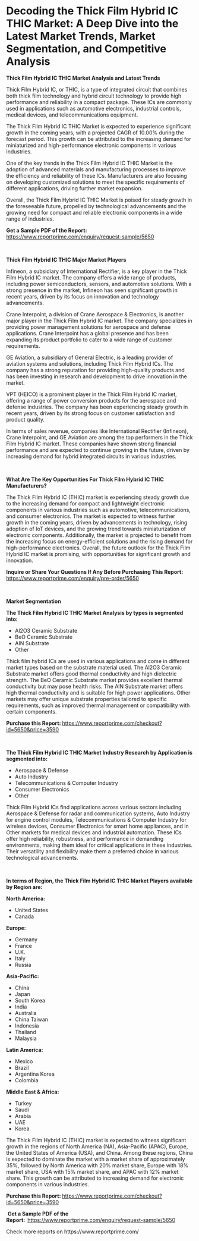 <p><h1>Decoding the Thick Film Hybrid IC THIC Market: A Deep Dive into the Latest Market Trends, Market Segmentation, and Competitive Analysis</h1></p><p><strong>Thick Film Hybrid IC THIC Market Analysis and Latest Trends</strong></p>
<p><p>Thick Film Hybrid IC, or THIC, is a type of integrated circuit that combines both thick film technology and hybrid circuit technology to provide high performance and reliability in a compact package. These ICs are commonly used in applications such as automotive electronics, industrial controls, medical devices, and telecommunications equipment.</p><p>The Thick Film Hybrid IC THIC Market is expected to experience significant growth in the coming years, with a projected CAGR of 10.00% during the forecast period. This growth can be attributed to the increasing demand for miniaturized and high-performance electronic components in various industries.</p><p>One of the key trends in the Thick Film Hybrid IC THIC Market is the adoption of advanced materials and manufacturing processes to improve the efficiency and reliability of these ICs. Manufacturers are also focusing on developing customized solutions to meet the specific requirements of different applications, driving further market expansion.</p><p>Overall, the Thick Film Hybrid IC THIC Market is poised for steady growth in the foreseeable future, propelled by technological advancements and the growing need for compact and reliable electronic components in a wide range of industries.</p></p>
<p><strong>Get a Sample PDF of the Report:&nbsp;</strong> <a href="https://www.reportprime.com/enquiry/request-sample/5650">https://www.reportprime.com/enquiry/request-sample/5650</a></p>
<p>&nbsp;</p>
<p><strong>Thick Film Hybrid IC THIC Major Market Players</strong></p>
<p><p>Infineon, a subsidiary of International Rectifier, is a key player in the Thick Film Hybrid IC market. The company offers a wide range of products, including power semiconductors, sensors, and automotive solutions. With a strong presence in the market, Infineon has seen significant growth in recent years, driven by its focus on innovation and technology advancements.</p><p>Crane Interpoint, a division of Crane Aerospace & Electronics, is another major player in the Thick Film Hybrid IC market. The company specializes in providing power management solutions for aerospace and defense applications. Crane Interpoint has a global presence and has been expanding its product portfolio to cater to a wide range of customer requirements.</p><p>GE Aviation, a subsidiary of General Electric, is a leading provider of aviation systems and solutions, including Thick Film Hybrid ICs. The company has a strong reputation for providing high-quality products and has been investing in research and development to drive innovation in the market.</p><p>VPT (HEICO) is a prominent player in the Thick Film Hybrid IC market, offering a range of power conversion products for the aerospace and defense industries. The company has been experiencing steady growth in recent years, driven by its strong focus on customer satisfaction and product quality.</p><p>In terms of sales revenue, companies like International Rectifier (Infineon), Crane Interpoint, and GE Aviation are among the top performers in the Thick Film Hybrid IC market. These companies have shown strong financial performance and are expected to continue growing in the future, driven by increasing demand for hybrid integrated circuits in various industries.</p></p>
<p>&nbsp;</p>
<p><strong>What Are The Key Opportunities For Thick Film Hybrid IC THIC Manufacturers?</strong></p>
<p><p>The Thick Film Hybrid IC (THIC) market is experiencing steady growth due to the increasing demand for compact and lightweight electronic components in various industries such as automotive, telecommunications, and consumer electronics. The market is expected to witness further growth in the coming years, driven by advancements in technology, rising adoption of IoT devices, and the growing trend towards miniaturization of electronic components. Additionally, the market is projected to benefit from the increasing focus on energy-efficient solutions and the rising demand for high-performance electronics. Overall, the future outlook for the Thick Film Hybrid IC market is promising, with opportunities for significant growth and innovation.</p></p>
<p><strong>Inquire or Share Your Questions If Any Before Purchasing This Report:</strong> <a href="https://www.reportprime.com/enquiry/pre-order/5650">https://www.reportprime.com/enquiry/pre-order/5650</a></p>
<p>&nbsp;</p>
<p><strong>Market Segmentation</strong></p>
<p><strong>The Thick Film Hybrid IC THIC Market Analysis by types is segmented into:</strong></p>
<p><ul><li>Al2O3 Ceramic Substrate</li><li>BeO Ceramic Substrate</li><li>AIN Substrate</li><li>Other</li></ul></p>
<p><p>Thick film hybrid ICs are used in various applications and come in different market types based on the substrate material used. The Al2O3 Ceramic Substrate market offers good thermal conductivity and high dielectric strength. The BeO Ceramic Substrate market provides excellent thermal conductivity but may pose health risks. The AlN Substrate market offers high thermal conductivity and is suitable for high power applications. Other markets may offer unique substrate properties tailored to specific requirements, such as improved thermal management or compatibility with certain components.</p></p>
<p><strong>Purchase this Report:&nbsp;</strong><a href="https://www.reportprime.com/checkout?id=5650&price=3590">https://www.reportprime.com/checkout?id=5650&price=3590</a></p>
<p>&nbsp;</p>
<p><strong>The Thick Film Hybrid IC THIC Market Industry Research by Application is segmented into:</strong></p>
<p><ul><li>Aerospace & Defense</li><li>Auto Industry</li><li>Telecommunications & Computer Industry</li><li>Consumer Electronics</li><li>Other</li></ul></p>
<p><p>Thick Film Hybrid ICs find applications across various sectors including Aerospace & Defense for radar and communication systems, Auto Industry for engine control modules, Telecommunications & Computer Industry for wireless devices, Consumer Electronics for smart home appliances, and in Other markets for medical devices and industrial automation. These ICs offer high reliability, robustness, and performance in demanding environments, making them ideal for critical applications in these industries. Their versatility and flexibility make them a preferred choice in various technological advancements.</p></p>
<p>&nbsp;</p>
<p><strong>In terms of Region, the Thick Film Hybrid IC THIC Market Players available by Region are:</strong></p>
<p>
    <p> <strong> North America: </strong>
        <ul>
            <li>United States</li>
            <li>Canada</li>
        </ul>
        </p> 
    <p> <strong> Europe: </strong>
        <ul>
            <li>Germany</li>
            <li>France</li>
            <li>U.K.</li>
            <li>Italy</li>
            <li>Russia</li>
        </ul>
        </p> 
    <p> <strong> Asia-Pacific: </strong>
        <ul>
            <li>China</li>
            <li>Japan</li>
            <li>South Korea</li>
            <li>India</li>
            <li>Australia</li>
            <li>China Taiwan</li>
            <li>Indonesia</li>
            <li>Thailand</li>
            <li>Malaysia</li>
        </ul>
        </p> 
    <p> <strong> Latin America: </strong>
        <ul>
            <li>Mexico</li>
            <li>Brazil</li>
            <li>Argentina Korea</li>
            <li>Colombia</li>
        </ul>
        </p> 
    <p> <strong> Middle East & Africa: </strong>
        <ul>
            <li>Turkey</li>
            <li>Saudi</li>
            <li>Arabia</li>
            <li>UAE</li>
            <li>Korea</li>
        </ul>
    </p>
    </p>
<p><p>The Thick Film Hybrid IC (THIC) market is expected to witness significant growth in the regions of North America (NA), Asia-Pacific (APAC), Europe, the United States of America (USA), and China. Among these regions, China is expected to dominate the market with a market share of approximately 35%, followed by North America with 20% market share, Europe with 18% market share, USA with 15% market share, and APAC with 12% market share. This growth can be attributed to increasing demand for electronic components in various industries.</p></p>
<p><strong>Purchase this Report: </strong><a href="https://www.reportprime.com/checkout?id=5650&price=3590">https://www.reportprime.com/checkout?id=5650&price=3590</a></p>
<p>&nbsp;<strong>Get a Sample PDF of the Report:&nbsp;&nbsp;</strong><a href="https://www.reportprime.com/enquiry/request-sample/5650">https://www.reportprime.com/enquiry/request-sample/5650</a></p>
<p><strong></strong></p>
<p>Check more reports on https://www.reportprime.com/</p>